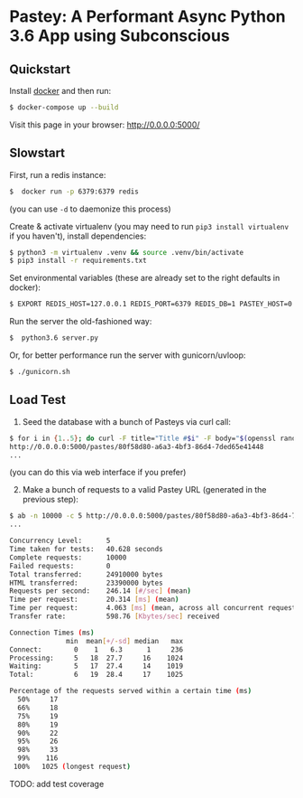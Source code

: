 # Pastey: A Performant Async Python 3.6 App using Subconscious

## Quickstart

Install [docker](https://www.docker.com/community-edition) and then run:
```bash
$ docker-compose up --build
```

Visit this page in your browser:
http://0.0.0.0:5000/

## Slowstart

First, run a redis instance:
```bash
$  docker run -p 6379:6379 redis
```
(you can use `-d` to daemonize this process)

Create & activate virtualenv (you may need to run `pip3 install virtualenv` if you haven't), install dependencies:
```bash
$ python3 -m virtualenv .venv && source .venv/bin/activate
$ pip3 install -r requirements.txt
```

Set environmental variables (these are already set to the right defaults in docker):
```bash
$ EXPORT REDIS_HOST=127.0.0.1 REDIS_PORT=6379 REDIS_DB=1 PASTEY_HOST=0.0.0.0 PASTEY_PORT=5000
```

Run the server the old-fashioned way:
```bash
$  python3.6 server.py
```

Or, for better performance run the server with gunicorn/uvloop:
```bash
$ ./gunicorn.sh
```


## Load Test

1. Seed the database with a bunch of Pasteys via curl call:
```bash
$ for i in {1..5}; do curl -F title="Title #$i" -F body="$(openssl rand -base64 1000)" 0.0.0.0:5000/pastes -L -s -o /dev/null -w '%{url_effective}\n'; done
http://0.0.0.0:5000/pastes/80f58d80-a6a3-4bf3-86d4-7ded65e41448
...
```
(you can do this via web interface if you prefer)

2. Make a bunch of requests to a valid Pastey URL (generated in the previous step):
```bash
$ ab -n 10000 -c 5 http://0.0.0.0:5000/pastes/80f58d80-a6a3-4bf3-86d4-7ded65e41448
...

Concurrency Level:      5
Time taken for tests:   40.628 seconds
Complete requests:      10000
Failed requests:        0
Total transferred:      24910000 bytes
HTML transferred:       23390000 bytes
Requests per second:    246.14 [#/sec] (mean)
Time per request:       20.314 [ms] (mean)
Time per request:       4.063 [ms] (mean, across all concurrent requests)
Transfer rate:          598.76 [Kbytes/sec] received

Connection Times (ms)
              min  mean[+/-sd] median   max
Connect:        0    1   6.3      1     236
Processing:     5   18  27.7     16    1024
Waiting:        5   17  27.4     14    1019
Total:          6   19  28.4     17    1025

Percentage of the requests served within a certain time (ms)
  50%     17
  66%     18
  75%     19
  80%     19
  90%     22
  95%     26
  98%     33
  99%    116
 100%   1025 (longest request)
```

TODO: add test coverage
